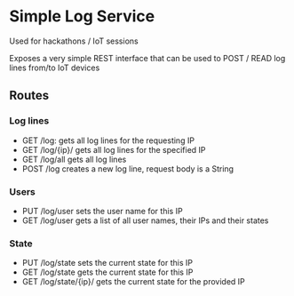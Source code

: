 # Simple Log Service

Used for hackathons / IoT sessions

Exposes a very simple REST interface that can be used to POST / READ log lines from/to IoT devices

## Routes

### Log lines
* GET /log: gets all log lines for the requesting IP
* GET /log/{ip}/ gets all log lines for the specified IP
* GET /log/all gets all log lines 
* POST /log creates a new log line, request body is a String

### Users
* PUT /log/user sets the user name for this IP
* GET /log/user gets a list of all user names, their IPs and their states

### State
* PUT /log/state sets the current state for this IP
* GET /log/state gets the current state for this IP
* GET /log/state/{ip}/ gets the current state for the provided IP